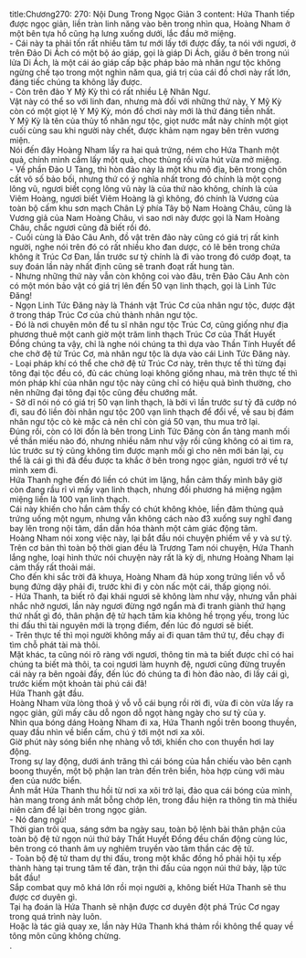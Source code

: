 title:Chương270: 270: Nội Dung Trong Ngọc Giản 3
content:
Hứa Thanh tiếp được ngọc giản, liền tràn linh năng vào bên trong nhìn qua, Hoàng Nham ở một bên tựa hồ cũng hạ lưng xuống dưới, lắc đầu mở miệng.<br>- Cái này ta phải tốn rất nhiều tâm tư mới lấy tới được đấy, ta nói với ngươi, ở trên Đảo Di Ách có một bộ áo giáp, gọi là giáp Di Ách, giấu ở bên trong núi lửa Di Ách, là một cái áo giáp cấp bậc pháp bảo mà nhân ngư tộc không ngừng chế tạo trong một nghìn năm qua, giá trị của cái đồ chơi này rất lớn, đáng tiếc chúng ta không lấy được.<br>- Còn trên đảo Y Mỹ Kỳ thì có rất nhiều Lệ Nhân Ngư.<br>Vật này có thể so với linh đan, nhưng mà đối với những thứ này, Y Mỹ Kỳ còn có một giọt lệ Y Mỹ Kỳ, món đồ chơi này mới là thứ đáng tiền nhất.<br>Y Mỹ Kỳ là tên của thủy tổ nhân ngư tộc, giọt nước mắt này chính một giọt cuối cùng sau khi người này chết, được khảm nạm ngay bên trên vương miện.<br>Nói đến đây Hoàng Nham lấy ra hai quả trứng, ném cho Hứa Thanh một quả, chính mình cầm lấy một quả, chọc thủng rồi vừa hút vừa mở miệng.<br>- Về phần Đảo U Tàng, thì hòn đảo này là một khu mộ địa, bên trong chôn cất vô số bảo bối, nhưng thứ có ý nghĩa nhất trong đó chính là một cọng lông vũ, ngươi biết cọng lông vũ này là của thứ nào không, chính là của Viêm Hoàng, ngươi biết Viêm Hoàng là gì không, đó chính là Vương của toàn bộ cấm khu sơn mạch Chân Lý phía Tây bộ Nam Hoàng Châu, cũng là Vương giả của Nam Hoàng Châu, vì sao nơi này được gọi là Nam Hoàng Châu, chắc ngươi cũng đã biết rồi đó.<br>- Cuối cùng là Đảo Câu Anh, đồ vật trên đảo này cũng có giá trị rất kinh người, nghe nói trên đó có rất nhiều kho đan dược, có lẽ bên trong chứa không ít Trúc Cơ Đan, lần trước sư tỷ chính là đi vào trong đó cướp đoạt, ta suy đoán lần này nhất định cũng sẽ tranh đoạt rất hung tàn.<br>- Nhưng những thứ này vẫn còn không coi vào đâu, trên Đảo Câu Anh còn có một món bảo vật có giá trị lên đến 50 vạn linh thạch, gọi là Linh Tức Đăng!<br>- Ngọn Linh Tức Đăng này là Thánh vật Trúc Cơ của nhân ngư tộc, được đặt ở trong tháp Trúc Cơ của chủ thành nhân ngư tộc.<br>- Đó là nơi chuyên môn để tu sĩ nhân ngư tộc Trúc Cơ, cũng giống như địa phương thuê một canh giờ một trăm linh thạch Trúc Cơ của Thất Huyết Đồng chúng ta vậy, chỉ là nghe nói chúng ta thì dựa vào Thần Tính Huyết để che chở đệ tử Trúc Cơ, mà nhân ngư tộc là dựa vào cái Linh Tức Đăng này.<br>- Loại pháp khí có thể che chở đệ tử Trúc Cơ này, trên thực tế thì từng đại tông đại tộc đều có, đủ các chủng loại không giống nhau, mà trên thực tế thì món pháp khí của nhân ngư tộc này cũng chỉ có hiệu quả bình thường, cho nên những đại tông đại tộc cũng đều chướng mắt.<br>- Sở dĩ nói nó có giá trị 50 vạn linh thạch, là bởi vì lần trước sư tỷ đã cướp nó đi, sau đó liền đòi nhân ngư tộc 200 vạn linh thạch để đổi về, về sau bị đám nhân ngư tộc cò kè mặc cả nên chỉ còn giá 50 vạn, thu mua trở lại.<br>Đúng rồi, còn có lời đồn là bên trong Linh Tức Đăng còn ẩn tàng manh mối về thần miếu nào đó, nhưng nhiều năm như vậy rồi cũng không có ai tìm ra, lúc trước sư tỷ cũng không tìm được mạnh mối gì cho nên mới bán lại, cụ thể là cái gì thì đã đều được ta khắc ở bên trong ngọc giản, ngươi trở về tự mình xem đi.<br>Hứa Thanh nghe đến đó liền có chút im lặng, hắn cảm thấy mình bây giờ còn đang rầu rỉ vì mấy vạn linh thạch, nhưng đối phương há miệng ngậm miệng liền là 100 vạn linh thạch.<br>Cái này khiến cho hắn cảm thấy có chút không khỏe, liền đâm thủng quả trứng uống một ngụm, nhưng vẫn không cách nào đ3 xuống suy nghĩ đang bay lên trong nội tâm, dần dần hóa thành một cảm giác động tâm.<br>Hoàng Nham nói xong việc này, lại bắt đầu nói chuyện phiếm về y và sư tỷ.<br>Trên cơ bản thì toàn bộ thời gian đều là Trương Tam nói chuyện, Hứa Thanh lắng nghe, loại hình thức nói chuyện này rất là kỳ dị, nhưng Hoàng Nham lại cảm thấy rất thoải mái.<br>Cho đến khi sắc trời đã khuya, Hoàng Nham đã húp xong trứng liền vỗ vỗ bụng đứng dậy phải đi, trước khi đi y còn nấc một cái, thấp giọng nói.<br>- Hứa Thanh, ta biết rõ đại khái ngươi sẽ không làm như vậy, nhưng vẫn phải nhắc nhở ngươi, lần này ngươi đừng ngớ ngẩn mà đi tranh giành thứ hạng thứ nhất gì đó, thân phận đệ tử hạch tâm kia không hề trọng yếu, trong lúc thi đấu thì tài nguyên mới là trọng điểm, đến lúc đó ngươi sẽ biết.<br>- Trên thực tế thì mọi người không mấy ai đi quan tâm thứ tự, đều chạy đi tìm chỗ phát tài mà thôi.<br>Mặt khác, ta cũng nói rõ ràng với ngươi, thông tin mà ta biết được chỉ có hai chúng ta biết mà thôi, ta coi ngươi làm huynh đệ, ngươi cũng đừng truyền cái này ra bên ngoài đấy, đến lúc đó chúng ta đi hòn đảo nào, đi lấy cái gì, trước kiếm một khoản tài phú cái đã!<br>Hứa Thanh gật đầu.<br>Hoàng Nham vừa lòng thoả ý vỗ vỗ cái bụng rồi rời đi, vừa đi còn vừa lấy ra ngọc giản, gửi mấy câu dỗ ngon dỗ ngọt hàng ngày cho sư tỷ của y.<br>Nhìn qua bóng dáng Hoàng Nham đi xa, Hứa Thanh ngồi trên boong thuyền, quay đầu nhìn về biển cấm, chú ý tới một nơi xa xôi.<br>Giờ phút này sóng biển nhẹ nhàng vỗ tới, khiến cho con thuyền hơi lay động.<br>Trong sự lay động, dưới ánh trăng thì cái bóng của hắn chiếu vào bên cạnh boong thuyền, một bộ phận lan tràn đến trên biển, hòa hợp cùng với màu đen của nước biển.<br>Ánh mắt Hứa Thanh thu hồi từ nơi xa xôi trở lại, đảo qua cái bóng của mình, hàn mang trong ánh mắt bỗng chớp lên, trong đầu hiện ra thông tin mà thiếu niên câm để lại bên trong ngọc giản.<br>- Nó đang ngủ!<br>Thời gian trôi qua, sáng sớm ba ngày sau, toàn bộ lệnh bài thân phận của toàn bộ đệ tử ngọn núi thứ bảy Thất Huyết Đồng đều chấn động cùng lúc, bên trong có thanh âm uy nghiêm truyền vào tâm thần các đệ tử.<br>- Toàn bộ đệ tử tham dự thi đấu, trong một khắc đồng hồ phải hội tụ xếp thành hàng tại trung tâm tế đàn, trận thi đấu của ngọn núi thứ bảy, lập tức bắt đầu!<br>Sắp combat quy mô khá lớn rồi mọi người ạ, không biết Hứa Thanh sẽ thu được cơ duyên gì.<br>Tại hạ đoán là Hứa Thanh sẽ nhận được cơ duyên đột phá Trúc Cơ ngay trong quá trình này luôn.<br>Hoặc là tác giả quay xe, lần này Hứa Thanh khá thảm rồi không thể quay về tông môn cũng không chừng.<br>.<br>